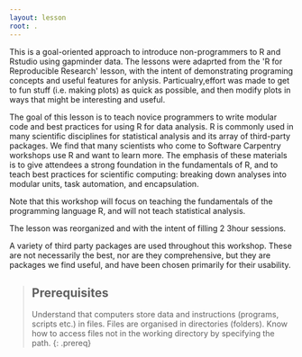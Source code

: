 ```yaml
---
layout: lesson
root: .
---
```


This is a goal-oriented approach to introduce non-programmers to R and Rstudio using 
gapminder data. The lessons were adaprted from the 'R for Reproducible Research' lesson, 
with the intent of demonstrating programing concepts and useful features for anlysis. 
Particualry,effort was made to get to fun stuff (i.e. making plots) as quick as possible, 
and then modify plots in ways that might be interesting and useful.

The goal of this lesson is to teach novice programmers to write modular code
and best practices for using R for data analysis. R is commonly used in many
scientific disciplines for statistical analysis and its array of third-party
packages. We find that many scientists who come to Software Carpentry workshops
use R and want to learn more. The emphasis of these materials is to give
attendees a strong foundation in the fundamentals of R, and to teach best
practices for scientific computing: breaking down analyses into modular units,
task automation, and encapsulation.

Note that this workshop will focus on teaching the fundamentals of the
programming language R, and will not teach statistical analysis.

The lesson was reorganized and with the intent of filling 2 3hour sessions. 

A variety of third party packages are used throughout this workshop. These
are not necessarily the best, nor are they comprehensive, but they are
packages we find useful, and have been chosen primarily for their
usability.

> ## Prerequisites
>
> Understand that computers store data and instructions (programs, scripts etc.) in files.
> Files are organised in directories (folders).
> Know how to access files not in the working directory by specifying the path.
{: .prereq}
